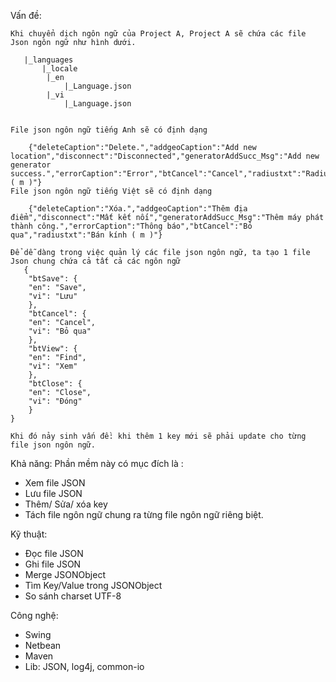 ﻿
Vấn đề:
    
	Khi chuyển dịch ngôn ngữ của Project A, Project A sẽ chứa các file Json ngôn ngữ như hình dưới.
	   
       |_languages
	       |_locale
			|_en
				|_Language.json
			|_vi
				|_Language.json
       
    
	File json ngôn ngữ tiếng Anh sẽ có định dạng
	
		{"deleteCaption":"Delete.","addgeoCaption":"Add new location","disconnect":"Disconnected","generatorAddSucc_Msg":"Add new generator success.","errorCaption":"Error","btCancel":"Cancel","radiustxt":"Radius ( m )"}
    File json ngôn ngữ tiếng Việt sẽ có định dạng
	  
		{"deleteCaption":"Xóa.","addgeoCaption":"Thêm địa điểm","disconnect":"Mất kết nối","generatorAddSucc_Msg":"Thêm máy phát thành công.","errorCaption":"Thông báo","btCancel":"Bỏ qua","radiustxt":"Bán kính ( m )"}
    
	Để dễ dàng trong việc quản lý các file json ngôn ngữ, ta tạo 1 file Json chung chứa cả tất cả các ngôn ngữ 
       {
	    "btSave": {
		"en": "Save",
		"vi": "Lưu"
	    },
	    "btCancel": {
		"en": "Cancel",
		"vi": "Bỏ qua"
	    },    
	    "btView": {
		"en": "Find",
		"vi": "Xem"
	    },
	    "btClose": {
		"en": "Close",
		"vi": "Đóng"
	    }
	}
       
    Khi đó nảy sinh vấn đề: khi thêm 1 key mới sẽ phải update cho từng file json ngôn ngữ.

Khả năng:
	Phần mềm này có mục đích là :
- Xem file JSON
- Lưu file JSON
- Thêm/ Sửa/ xóa key
- Tách file ngôn ngữ chung ra từng file ngôn ngữ riêng biệt.

Kỹ thuật:
- Đọc file JSON
- Ghi file JSON
- Merge JSONObject
- Tìm Key/Value trong JSONObject
- So sánh charset UTF-8

Công nghệ:
- Swing 
- Netbean
- Maven
- Lib: JSON, log4j, common-io


